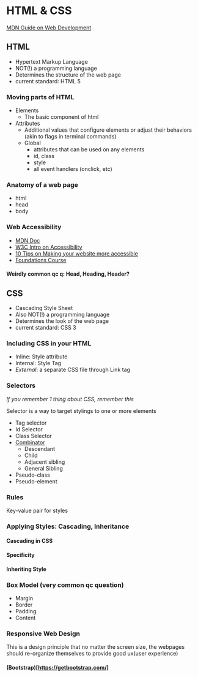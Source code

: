 # HTML & CSS
[MDN Guide on Web Development](https://developer.mozilla.org/en-US/docs/Learn)

## HTML
- Hypertext Markup Language
- NOT(!) a programming language
- Determines the structure of the web page
- current standard: HTML 5

### Moving parts of HTML
- Elements
    - The basic component of html
- Attributes
    - Additional values that configure elements or adjust their behaviors (akin to flags in terminal commands) 
    - Global
        - attributes that can be used on any elements
        - id, class
        - style
        - all event handlers (onclick, etc)

### Anatomy of a web page
- html
- head
- body

### Web Accessibility
- [MDN Doc](https://developer.mozilla.org/en-US/docs/Learn/Accessibility)
- [W3C Intro on Accessibility](https://www.w3.org/WAI/fundamentals/accessibility-intro/)
- [10 Tips on Making your website more accessible](https://webaccess.berkeley.edu/resources/tips/web-accessibility)
- [Foundations Course](https://www.w3.org/WAI/fundamentals/foundations-course/)

#### Weirdly common qc q: Head, Heading, Header?

## CSS
- Cascading Style Sheet
- Also NOT(!) a programming language
- Determines the look of the web page
- current standard: CSS 3

### Including CSS in your HTML
- Inline: Style attribute
- Internal: Style Tag
- *External*: a separate CSS file through Link tag

### Selectors
*If you remember 1 thing about CSS, remember this*

Selector is a way to target stylings to one or more elements
- Tag selector
- Id Selector
- Class Selector
- [Combinator](https://developer.mozilla.org/en-US/docs/Learn/CSS/Building_blocks/Selectors/Combinators)
    - Descendant
    - Child
    - Adjacent sibling 
    - General Sibling 
- Pseudo-class
- Pseudo-element

### Rules
Key-value pair for styles

### Applying Styles: Cascading, Inheritance
#### Cascading in CSS
#### Specificity
#### Inheriting Style

### Box Model (very common qc question)
- Margin
- Border
- Padding
- Content

### Responsive Web Design
This is a design principle that no matter the screen size, the webpages should re-organize themselves to provide good ux(user experience)
#### (Bootstrap)[https://getbootstrap.com/]